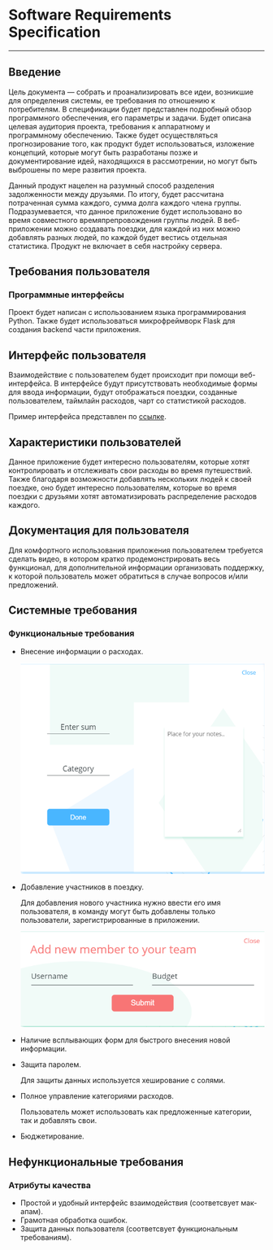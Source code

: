 # Software Requirements Specification

* * *

## Введение

Цель документа — собрать и проанализировать все идеи, возникшие для определения системы, ее требования по отношению к потребителям. В спецификации будет представлен подробный обзор программного обеспечения, его параметры и задачи. Будет описана целевая аудитория проекта, требования к аппаратному и программному обеспечению. Также будет осуществляться прогнозирование того, как продукт будет использоваться, изложение концепций, которые могут быть разработаны позже и  документирование идей, находящихся в рассмотрении, но могут быть выброшены по мере развития проекта.

Данный продукт нацелен на разумный способ разделения задолженности между друзьями. По итогу, будет рассчитана потраченная сумма каждого, сумма долга каждого члена группы. Подразумевается, что данное приложение будет использовано во время совместного времяпрепровождения группы людей. В веб-приложении можно создавать поездки, для каждой из них можно добавлять разных людей, по каждой будет вестись отдельная статистика. Продукт не включает в себя настройку сервера.

## Требования пользователя

### Программные интерфейсы

Проект будет написан с использованием языка программирования Python. Также будет использоваться микрофреймворк Flask для создания backend части приложения.

## Интерфейс пользователя

Взаимодействие с пользователем будет происходит при помощи веб-интерфейса. В интерфейсе будут присутствовать необходимые формы для ввода информации, будут отображаться поездки, созданные пользователем, таймлайн расходов, чарт со статистикой расходов.

Пример интерфейса представлен по [ссылке](https://www.figma.com/file/NZQD8A5JyyxLQQRoDINif2/DivideXp-prototype?node-id=0%3A1).

## Характеристики пользователей

Данное приложение будет интересно пользователям, которые хотят контролировать и отслеживать свои расходы во время путешествий. Также благодаря возможности добавлять нескольких людей к своей поездке, оно будет интересно пользователям, которые во время поездки с друзьями хотят автоматизировать распределение расходов каждого.

## Документация для пользователя

Для комфортного использования приложения пользователем требуется сделать видео, в котором кратко продемонстрировать весь функционал, для дополнительной информации организовать поддержку, к которой пользователь может обратиться в случае вопросов и/или предложений.

## Системные требования

### Функциональные требования

-   Внесение информации о расходах.

    ![img](https://github.com/veronika-suprunovich/dividexp/blob/main/docs/img/add_expense_form.PNG)
    
-   Добавление участников в поездку.

    Для добавления нового участника нужно ввести его имя пользователя, в команду могут быть добавлены только пользователи, зарегистрированные в приложении.

    ![img](https://github.com/veronika-suprunovich/dividexp/blob/main/docs/img/add_new_member_form.PNG)

-   Наличие всплывающих форм для быстрого внесения новой информации.
-   Защита паролем.

    Для защиты данных используется хеширование с солями.

-   Полное управление категориями расходов.

    Пользователь может использовать как предложенные категории, так и добавлять свои.

-   Бюджетирование.

## Нефункциональные требования

### **Атрибуты качества**

-   Простой и удобный интерфейс взаимодействия (соответсвует мак-апам).
-   Грамотная обработка ошибок.
-   Защита данных пользователя (соответсвует функциональным требованиям).
